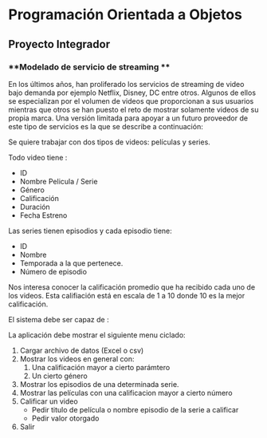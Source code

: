# Programación Orientada a Objetos 
## Proyecto Integrador

### **Modelado de servicio de streaming **

En los últimos años, han proliferado los servicios de streaming de video bajo demanda por ejemplo Netflix, Disney, DC entre otros. Algunos de ellos se especializan por el volumen de videos que proporcionan a sus usuarios mientras que otros se han puesto el reto de mostrar solamente videos de su propia marca. Una versión limitada para apoyar a un futuro proveedor de este tipo de servicios es la que se describe a continuación:

Se quiere trabajar con dos tipos de videos: películas y series. 

Todo video tiene :

-  ID
- Nombre Pelicula / Serie
- Género
- Calificación
- Duración 
- Fecha Estreno

Las series tienen episodios y cada episodio tiene:

- ID
- Nombre
- Temporada a la que pertenece.
- Número de episodio

Nos interesa conocer la calificación promedio que ha recibido cada uno de los videos. Esta califiación está en escala de 1 a 10 donde 10 es la mejor calificación.

El sistema debe ser capaz de :

La aplicación debe mostrar el siguiente menu ciclado:

1. Cargar archivo de datos (Excel o csv)
2. Mostrar los videos en general con:
   1.  Una calificación mayor a cierto parámtero 
   2.  Un cierto género
3.  Mostrar los episodios de una determinada serie.
4. Mostrar las películas con una calificacion mayor a cierto número
5. Calificar un video
   - Pedir titulo de película o nombre episodio de la serie a calificar
   - Pedir valor otorgado
6. Salir
